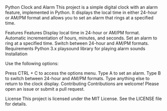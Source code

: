 Python Clock and Alarm
This project is a simple digital clock with an alarm feature, implemented in Python. It displays the local time in either 24-hour or AM/PM format and allows you to set an alarm that rings at a specified time.

Features
Features
Display local time in 24-hour or AM/PM format.
Automatic incrementation of hours, minutes, and seconds.
Set an alarm to ring at a specified time.
Switch between 24-hour and AM/PM formats.
Requirements
Python 3.x
playsound library for playing alarm sounds
Installation

Use the following options:

Press CTRL + C to access the options menu.
Type A to set an alarm.
Type B to switch between 24-hour and AM/PM formats.
Type anything else to return to the clock display.
Contributing
Contributions are welcome! Please open an issue or submit a pull request.

License
This project is licensed under the MIT License. See the LICENSE file for details.
